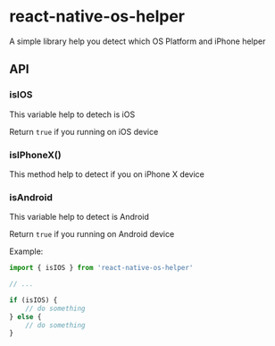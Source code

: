 # react-native-os-helper

A simple library help you detect which OS Platform and iPhone helper

## API

### isIOS
This variable help to detech is iOS

Return `true` if you running on iOS device

### isIPhoneX()
This method help to detect if you on iPhone X device

### isAndroid
This variable help to detect is Android

Return `true` if you running on Android device

Example:
```js
import { isIOS } from 'react-native-os-helper'

// ...

if (isIOS) {
    // do something
} else {
    // do something
}
```